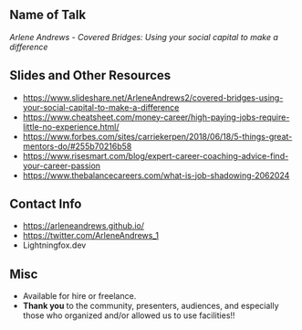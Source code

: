 ## Name of Talk 
*Arlene Andrews - Covered Bridges: Using your social capital to make a difference* 

## Slides and Other Resources
* https://www.slideshare.net/ArleneAndrews2/covered-bridges-using-your-social-capital-to-make-a-difference
* https://www.cheatsheet.com/money-career/high-paying-jobs-require-little-no-experience.html/
* https://www.forbes.com/sites/carriekerpen/2018/06/18/5-things-great-mentors-do/#255b70216b58
* https://www.risesmart.com/blog/expert-career-coaching-advice-find-your-career-passion
* https://www.thebalancecareers.com/what-is-job-shadowing-2062024

## Contact Info
- https://arleneandrews.github.io/
- https://twitter.com/ArleneAndrews_1
- Lightningfox.dev

## Misc 
* Available for hire or freelance. 
* **Thank you** to the community, presenters, audiences, and especially those who organized and/or allowed us to use facilities!!